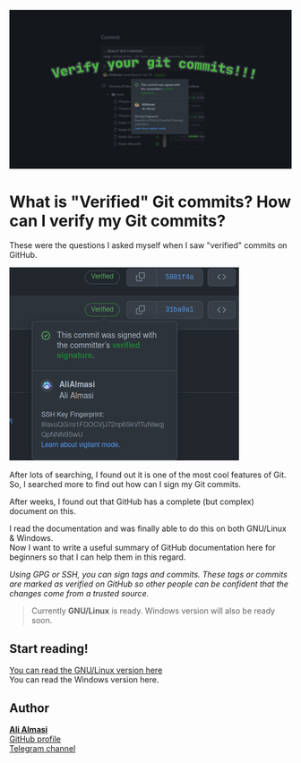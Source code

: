 ![](./files/title.jpg)  

# What is "Verified" Git commits? How can I verify my Git commits?

These were the questions I asked myself when I saw "verified" commits on GitHub.

![](./files/verified-commit.png)  

After lots of searching, I found out it is one of the most cool features of Git. So, I searched more to find out how can I sign my Git commits.

After weeks, I found out that GitHub has a complete (but complex) document on this.

I read the documentation and was finally able to do this on both GNU/Linux & Windows.  
Now I want to write a useful summary of GitHub documentation here for beginners so that I can help them in this regard.

*Using GPG or SSH, you can sign tags and commits. These tags or commits are marked as verified on GitHub so other people can be confident that the changes come from a trusted source.*

> Currently **GNU/Linux** is ready. Windows version will also be ready soon.

## Start reading!
[You can read the GNU/Linux version here](./docs/gnulinux.md)    
You can read the Windows version here.  

## Author
**[Ali Almasi](https://al1almasi.ir)**  
[GitHub profile](https://github.com/alialmasi)  
[Telegram channel](https://t.me/al_dot_dev)